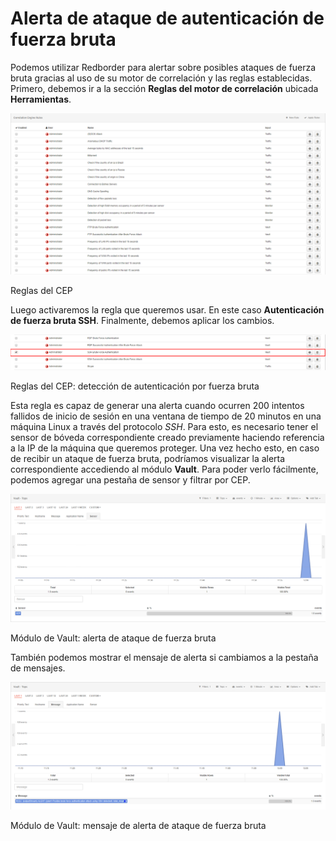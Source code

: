 # Alerta de ataque de autenticación de fuerza bruta

Podemos utilizar Redborder para alertar sobre posibles ataques de fuerza bruta gracias al uso de su motor de correlación y las reglas establecidas. Primero, debemos ir a la sección **Reglas del motor de correlación** ubicada **Herramientas**.

![Reglas del CEP](images/ch09_img007.png)

Reglas del CEP

Luego activaremos la regla que queremos usar. En este caso **Autenticación de fuerza bruta SSH**. Finalmente, debemos aplicar los cambios.

![Reglas del CEP: detección de autenticación por fuerza bruta](images/ch09_img008.png)

Reglas del CEP: detección de autenticación por fuerza bruta

Esta regla es capaz de generar una alerta cuando ocurren 200 intentos fallidos de inicio de sesión en una ventana de tiempo de 20 minutos en una máquina Linux a través del protocolo *SSH*. Para esto, es necesario tener el sensor de bóveda correspondiente creado previamente haciendo referencia a la IP de la máquina que queremos proteger. Una vez hecho esto, en caso de recibir un ataque de fuerza bruta, podríamos visualizar la alerta correspondiente accediendo al módulo **Vault**. Para poder verlo fácilmente, podemos agregar una pestaña de sensor y filtrar por CEP.

![Módulo de Vault: alerta de ataque de fuerza bruta](images/ch09_img009.png)

Módulo de Vault: alerta de ataque de fuerza bruta

También podemos mostrar el mensaje de alerta si cambiamos a la pestaña de mensajes.

![Módulo de Vault: mensaje de alerta de ataque de fuerza bruta](images/ch09_img010.png)

Módulo de Vault: mensaje de alerta de ataque de fuerza bruta
